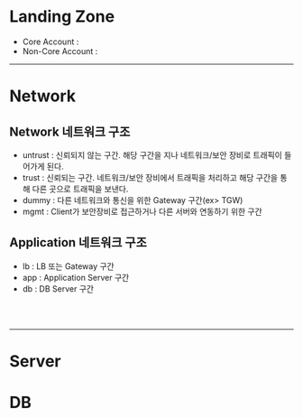 # Landing Zone
* Core Account : 
* Non-Core Account : 

---
# Network
## Network 네트워크 구조
* untrust : 신뢰되지 않는 구간. 해당 구간을 지나 네트워크/보안 장비로 트래픽이 들어가게 된다.
* trust : 신뢰되는 구간. 네트워크/보안 장비에서 트래픽을 처리하고 해당 구간을 통해 다른 곳으로 트래픽을 보낸다. 
* dummy : 다른 네트워크와 통신을 위한 Gateway 구간(ex> TGW)
* mgmt : Client가 보안장비로 접근하거나 다른 서버와 연동하기 위한 구간

## Application 네트워크 구조
* lb : LB 또는 Gateway 구간
* app : Application Server 구간
* db : DB Server 구간
</br>
</br>


---
# Server



# DB





